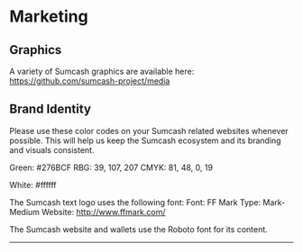 # Marketing

## Graphics

A variety of Sumcash graphics are available here: https://github.com/sumcash-project/media

## Brand Identity

Please use these color codes on your Sumcash related websites whenever possible. This will help us keep the Sumcash ecosystem and its branding and visuals consistent.

Green:
#276BCF
RBG: 39, 107, 207
CMYK: 81, 48, 0, 19

White: #ffffff

The Sumcash text logo uses the following font:
Font: FF Mark
Type: Mark-Medium
Website: http://www.ffmark.com/

The Sumcash website and wallets use the Roboto font for its content.

---
